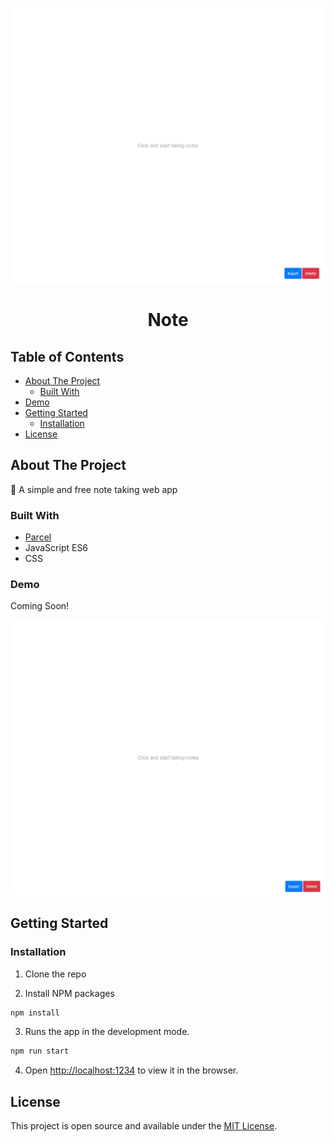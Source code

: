 <p align="center">
  <a href="https://github.com/lsprr/note">
    <img src="./demo/note.png">
  </a>
  <h1 align="center">Note</h1>
</p>

## Table of Contents

- [About The Project](#about-the-project)
  - [Built With](#built-with)
- [Demo](#demo)
- [Getting Started](#getting-started)
  - [Installation](#installation)
- [License](#license)

## About The Project

📝 A simple and free note taking web app

### Built With

- [Parcel](https://parceljs.org/)
- JavaScript ES6
- CSS

### Demo

Coming Soon!

![Demo](demo/note.gif)

## Getting Started

### Installation

1. Clone the repo

2. Install NPM packages

```sh
npm install
```

3. Runs the app in the development mode.

```sh
npm run start
```

4. Open [http://localhost:1234](http://localhost:1234) to view it in the browser.

## License

This project is open source and available under the [MIT License](LICENSE).